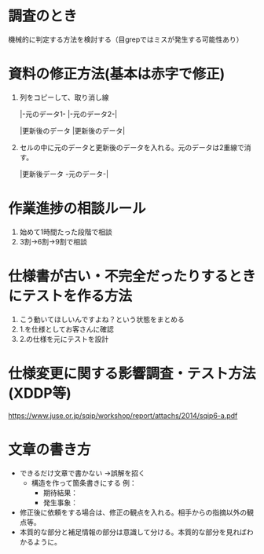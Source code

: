 # 調査のとき
機械的に判定する方法を検討する（目grepではミスが発生する可能性あり）

# 資料の修正方法(基本は赤字で修正)
1. 列をコピーして、取り消し線

    |-元のデータ1-  |-元のデータ2-|
    
    |更新後のデータ |更新後のデータ|
    
1. セルの中に元のデータと更新後のデータを入れる。元のデータは2重線で消す。
    
    |更新後データ -元のデータ-|


# 作業進捗の相談ルール
1. 始めて1時間たった段階で相談
1. 3割→6割→9割で相談

# 仕様書が古い・不完全だったりするときにテストを作る方法
1. こう動いてほしいんですよね？という状態をまとめる
1. 1.を仕様としてお客さんに確認
1. 2.の仕様を元にテストを設計

# 仕様変更に関する影響調査・テスト方法(XDDP等)
https://www.juse.or.jp/sqip/workshop/report/attachs/2014/sqip6-a.pdf


# 文章の書き方
  * できるだけ文章で書かない →誤解を招く
    * 構造を作って箇条書きにする
      例： 
        * 期待結果：
        * 発生事象：        
  * 修正後に依頼をする場合は、修正の観点を入れる。相手からの指摘以外の観点等。
  * 本質的な部分と補足情報の部分は意識して分ける。本質的な部分を見ればわかるように。
  



